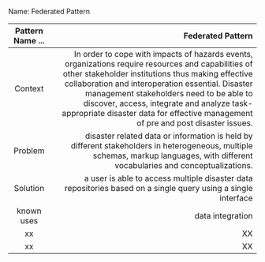 Name: Federated Pattern


Pattern Name ... | Federated Pattern
:------:|-------------------:
Context|In order to cope with impacts of hazards events, organizations require resources and capabilities of other stakeholder institutions thus making effective collaboration and interoperation essential. Disaster management stakeholders  need to be able to discover, access, integrate and analyze task-appropriate disaster data for effective management of pre and post disaster issues. 
Problem  | disaster related data or information is held by different stakeholders in heterogeneous, multiple schemas, markup languages, with different vocabularies and conceptualizations.
Solution | a user is able to access multiple disaster data repositories based on a single query using a single interface
known uses | data integration
xx | XX
xx  | XX

